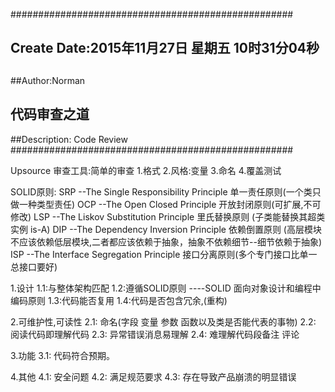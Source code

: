 ###################################################
## Create Date:2015年11月27日 星期五 10时31分04秒
##
##Author:Norman
## 代码审查之道
##Description:  Code Review
###################################################

Upsource 审查工具:简单的审查
  1.格式
  2.风格:变量
  3.命名
  4.覆盖测试

SOLID原则:
  SRP  --The Single Responsibility Principle  单一责任原则(一个类只做一种类型责任)
  OCP  --The Open Closed Principle  开放封闭原则(可扩展,不可修改)
  LSP  --The Liskov Substitution Principle 里氏替换原则 (子类能替换其超类实例 is-A)
  DIP  --The Dependency Inversion Principle 依赖倒置原则 (高层模块不应该依赖低层模块,二者都应该依赖于抽象，抽象不依赖细节--细节依赖于抽象)
  ISP  --The Interface Segregation Principle 接口分离原则(多个专门接口比单一总接口要好)
 
 
1.设计
  1.1:与整体架构匹配
  1.2:遵循SOLID原则 ----SOLID 面向对象设计和编程中编码原则
  1.3:代码能否复用
  1.4:代码是否包含冗余,(重构)


2.可维护性,可读性
  2.1: 命名(字段 变量 参数 函数以及类是否能代表的事物)
  2.2: 阅读代码即理解代码
  2.3: 异常错误消息易理解
  2.4: 难理解代码段备注 评论

3.功能
  3.1: 代码符合预期。


4.其他
  4.1: 安全问题
  4.2: 满足规范要求
  4.3: 存在导致产品崩溃的明显错误
